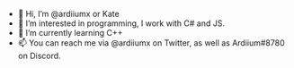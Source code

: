 - 👋 Hi, I’m @ardiiumx or Kate
- 👀 I’m interested in programming, I work with C# and JS.
- 🌱 I’m currently learning C++
- 📫 You can reach me via @ardiiumx on Twitter, as well as Ardiium#8780 on Discord.

<!---
ardiiumx/ardiiumx is a ✨ special ✨ repository because its `README.md` (this file) appears on your GitHub profile.
You can click the Preview link to take a look at your changes.
--->
